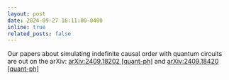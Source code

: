 ```yaml
---
layout: post
date: 2024-09-27 16:11:00-0400
inline: true
related_posts: false
---
```


Our papers about simulating indefinite causal order with quantum circuits are out on the arXiv: <a href="https://arxiv.org/abs/2409.18202">arXiv:2409.18202 [quant-ph]</a> and <a href="https://arxiv.org/abs/2409.18420">arXiv:2409.18420 [quant-ph]</a>

